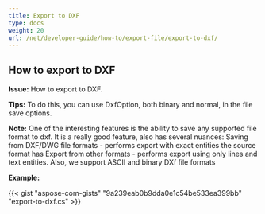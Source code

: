 ```yaml
---
title: Export to DXF
type: docs
weight: 20
url: /net/developer-guide/how-to/export-file/export-to-dxf/
---
```


## **How to export to DXF**

**Issue:** How to export to DXF.

**Tips:** To do this, you can use DxfOption, both binary and normal, in the file save options.

**Note:** One of the interesting features is the ability to save any supported file format to dxf.
It is a really good feature, also has several nuances:
Saving from DXF/DWG file formats - performs export with exact entities the source format has
Export from other formats - performs export using only lines and text entities.
Also, we support ASCII and binary DXf file formats

**Example:**

{{< gist "aspose-com-gists" "9a239eab0b9dda0e1c54be533ea399bb" "export-to-dxf.cs" >}}
